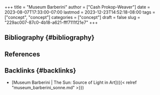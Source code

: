 +++
title = "Museum Barberini"
author = ["Cash Prokop-Weaver"]
date = 2023-08-07T17:33:00-07:00
lastmod = 2023-12-23T14:52:18-08:00
tags = ["concept", "concept"]
categories = ["concept"]
draft = false
slug = "229ac007-87c0-4b18-a621-fff7111f21e7"
+++

## Bibliography {#bibliography}

## References

<style>.csl-entry{text-indent: -1.5em; margin-left: 1.5em;}</style><div class="csl-bib-body">
</div>



## Backlinks {#backlinks}

-   [Museum Barberini | The Sun: Source of Light in Art]({{< relref "museum_barberini_sonne.md" >}})
